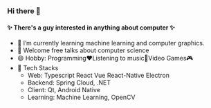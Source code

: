 ### Hi there 👋

#### ✨ There's a guy interested in anything about computer ✨

- 🌱 I’m currently learning machine learning and computer graphics.
- 💬 Welcome free talks about computer science
- 😄 Hobby: Programming❤️Listening to music🎵Video Games🎮
- 🐼 Tech Stacks
  - Web: Typescript React Vue React-Native Electron
  - Backend: Spring Cloud, .NET
  - Client: Qt, Android Native
  - Learning: Machine Learning, OpenCV
